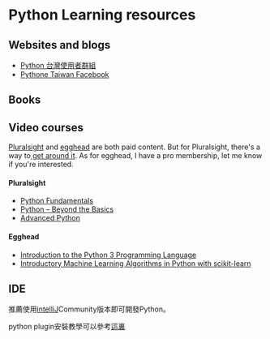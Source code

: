 # Python Learning resources

## Websites and blogs
- [Python 台灣使用者群組](http://wiki.python.org.tw/)
- [Pythone Taiwan Facebook](https://www.facebook.com/groups/pythontw/)

## Books

## Video courses

[Pluralsight](https://www.pluralsight.com/) and [egghead](https://egghead.io/) are both paid content. But for Pluralsight, there's a way to[ get around it](https://devopscube.com/pluralsight-free-subscription/). As for egghead, I have a pro membership, let me know if you're interested.

#### Pluralsight
- [Python Fundamentals](https://app.pluralsight.com/library/courses/python-fundamentals/table-of-contents)
- [Python – Beyond the Basics
](https://app.pluralsight.com/library/courses/python-beyond-basics/table-of-contents)
- [Advanced Python](https://app.pluralsight.com/library/courses/advanced-python/table-of-contents)


#### Egghead
- [Introduction to the Python 3 Programming Language](https://egghead.io/courses/introduction-to-the-python-3-programming-language)
- [Introductory Machine Learning Algorithms in Python with scikit-learn](https://egghead.io/courses/introductory-machine-learning-algorithms-in-python-with-scikit-learn)

## IDE

推薦使用[intelliJ](https://www.jetbrains.com/idea/download/)Community版本即可開發Python。

python plugin安裝教學可以參考[這裏](http://blog.csdn.net/muzilanlan/article/details/45645285)
